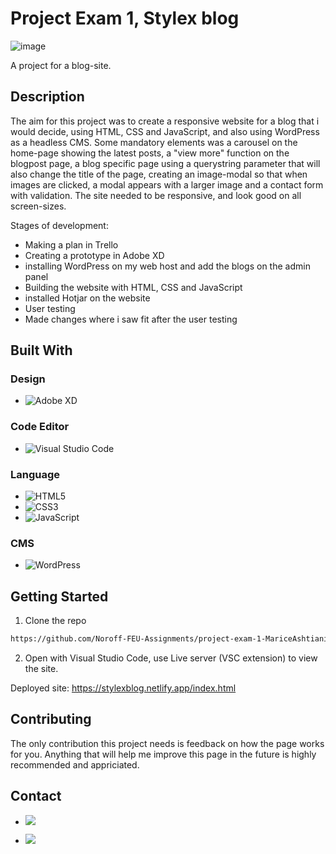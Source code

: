 
# Project Exam 1, Stylex blog

![image](https://user-images.githubusercontent.com/95356770/194610841-fc4be334-f843-405d-90a5-a77f882baf4f.png)

A project for a blog-site.

## Description

The aim for this project was to create a responsive website for a blog that i would decide, using HTML, CSS and JavaScript, and also using WordPress as a headless CMS. Some mandatory elements was a carousel on the home-page showing the latest posts, a "view more" function on the blogpost page, a blog specific page using a querystring parameter that will also change the title of the page, creating an image-modal so that when images are clicked, a modal appears with a larger image and a contact form with validation. The site needed to be responsive, and look good on all screen-sizes. 

Stages of development:

- Making a plan in Trello
- Creating a prototype in Adobe XD
- installing WordPress on my web host and add the blogs on the admin panel
- Building the website with HTML, CSS and JavaScript
- installed Hotjar on the website
- User testing
- Made changes where i saw fit after the user testing


## Built With

### Design

- ![Adobe XD](https://img.shields.io/badge/Adobe%20XD-470137?style=for-the-badge&logo=Adobe%20XD&logoColor=#FF61F6)

### Code Editor

- ![Visual Studio Code](https://img.shields.io/badge/Visual%20Studio%20Code-0078d7.svg?style=for-the-badge&logo=visual-studio-code&logoColor=white)

### Language

- ![HTML5](https://img.shields.io/badge/html5-%23E34F26.svg?style=for-the-badge&logo=html5&logoColor=white)
- ![CSS3](https://img.shields.io/badge/css3-%231572B6.svg?style=for-the-badge&logo=css3&logoColor=white)
- ![JavaScript](https://img.shields.io/badge/javascript-%23323330.svg?style=for-the-badge&logo=javascript&logoColor=%23F7DF1E)

### CMS

- ![WordPress](https://img.shields.io/badge/WordPress-%23117AC9.svg?style=for-the-badge&logo=WordPress&logoColor=white)

## Getting Started

1. Clone the repo

```bash
https://github.com/Noroff-FEU-Assignments/project-exam-1-MariceAshtiani.git
```

2. Open with Visual Studio Code, use Live server (VSC extension) to view the site.

Deployed site: https://stylexblog.netlify.app/index.html

## Contributing

The only contribution this project needs is feedback on how the page works for you. Anything that will help me improve this page in the future is highly recommended and appriciated. 

## Contact

- [<img src="https://img.shields.io/badge/Discord-7289DA?style=for-the-badge&logo=discord&logoColor=white">](https://discordapp.com/users/900117499662708807)

- [<img src="https://img.shields.io/badge/Gmail-D14836?style=for-the-badge&logo=gmail&logoColor=white">](mailto:marice6795@gmail.com)
